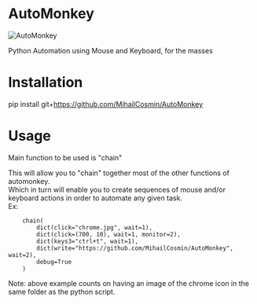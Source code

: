 # AutoMonkey
![AutoMonkey](img/monkey.ico)  

Python Automation using Mouse and Keyboard, for the masses

# Installation
pip install git+https://github.com/MihailCosmin/AutoMonkey

# Usage
Main function to be used is "chain"  

This will allow you to "chain" together most of the other functions of automonkey.  
Which in turn will enable you to create sequences of mouse and/or keyboard actions in order to automate any given task.  
Ex:

```
    chain(  
        dict(click="chrome.jpg", wait=1),  
        dict(click=(700, 10), wait=1, monitor=2),  
        dict(keys3="ctrl+t", wait=1),  
        dict(write="https://github.com/MihailCosmin/AutoMonkey", wait=2),  
        debug=True  
    )
```



Note: above example counts on having an image of the chrome icon in the same folder as the python script.